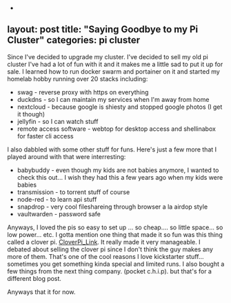 -
layout: post
title: "Saying Goodbye to my Pi Cluster"
categories: pi cluster
-

Since I've decided to upgrade my cluster. I've decided to sell my old pi cluster  I've had a lot of fun with it and it makes me a little sad to put it up for sale. I learned how to run docker swarm and portainer on it and started my homelab hobby running over 20 stacks including: 

- swag - reverse proxy with https on everything
- duckdns - so I can maintain my services when I'm away from home 
- nextcloud - because google is shiesty and stopped google photos (I get it though) 
- jellyfin - so I can watch stuff
- remote access software - webtop for desktop access and shellinabox for faster cli access

I also dabbled with some other stuff for funs. Here's just a few more that I played around with that were interresting: 

- babybuddy - even though my kids are not babies anymore, I wanted to check this out... I wish they had this a few years ago when my kids were babies
- transmission - to torrent stuff of course
- node-red - to learn api stuff 
- snapdrop - very cool fileshareing through browser a la airdop style
- vaultwarden - password safe


Anyways, I loved the pis so easy to set up ... so cheap.... so little space... so low power... etc. I gotta mention one thing that made it so fun was this thing called a clover pi. [CloverPi_Link](https://www.kickstarter.com/projects/cloverpi/cloverpi-take-your-raspberry-pi-to-the-next-level). It really made it very manageable. 
I debated about selling the clover pi since I don't think the guy makes any more of them. That's one of the cool reasons I love kickstarter stuff... sometimes you get something kinda special and limited runs. I also bought a few things from the next thing company. (pocket c.h.i.p). but that's for a different blog post. 

Anyways that it for now.

